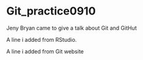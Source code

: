 # Git_practice0910
Jeny Bryan came to give a talk about Git and GitHut

A line i added from RStudio.

A line i added from Git website
